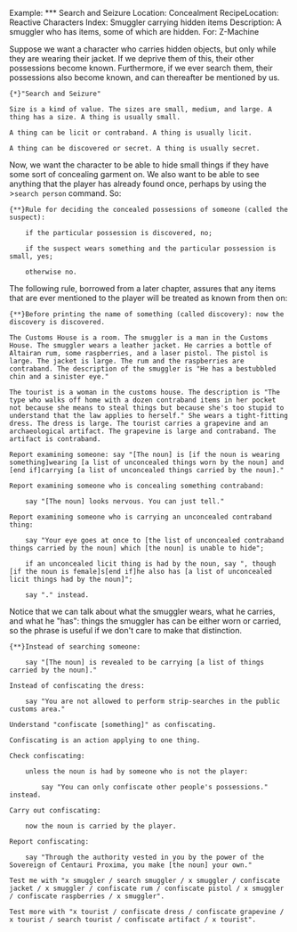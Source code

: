 Example: *** Search and Seizure
Location: Concealment
RecipeLocation: Reactive Characters
Index: Smuggler carrying hidden items
Description: A smuggler who has items, some of which are hidden.
For: Z-Machine

  
Suppose we want a character who carries hidden objects, but only while they are wearing their jacket. If we deprive them of this, their other possessions become known. Furthermore, if we ever search them, their possessions also become known, and can thereafter be mentioned by us.

  

``` inform7
{*}"Search and Seizure"

Size is a kind of value. The sizes are small, medium, and large. A thing has a size. A thing is usually small.

A thing can be licit or contraband. A thing is usually licit.

A thing can be discovered or secret. A thing is usually secret.
```

  
Now, we want the character to be able to hide small things if they have some sort of concealing garment on. We also want to be able to see anything that the player has already found once, perhaps by using the >``search person`` command. So:

  

``` inform7
{**}Rule for deciding the concealed possessions of someone (called the suspect):

	if the particular possession is discovered, no;

	if the suspect wears something and the particular possession is small, yes;

	otherwise no.
```

  
The following rule, borrowed from a later chapter, assures that any items that are ever mentioned to the player will be treated as known from then on:

  

``` inform7
{**}Before printing the name of something (called discovery): now the discovery is discovered.

The Customs House is a room. The smuggler is a man in the Customs House. The smuggler wears a leather jacket. He carries a bottle of Altairan rum, some raspberries, and a laser pistol. The pistol is large. The jacket is large. The rum and the raspberries are contraband. The description of the smuggler is "He has a bestubbled chin and a sinister eye."

The tourist is a woman in the customs house. The description is "The type who walks off home with a dozen contraband items in her pocket not because she means to steal things but because she's too stupid to understand that the law applies to herself." She wears a tight-fitting dress. The dress is large. The tourist carries a grapevine and an archaeological artifact. The grapevine is large and contraband. The artifact is contraband.

Report examining someone: say "[The noun] is [if the noun is wearing something]wearing [a list of unconcealed things worn by the noun] and [end if]carrying [a list of unconcealed things carried by the noun]."

Report examining someone who is concealing something contraband:

	say "[The noun] looks nervous. You can just tell."

Report examining someone who is carrying an unconcealed contraband thing:

	say "Your eye goes at once to [the list of unconcealed contraband things carried by the noun] which [the noun] is unable to hide";

	if an unconcealed licit thing is had by the noun, say ", though [if the noun is female]s[end if]he also has [a list of unconcealed licit things had by the noun]";

	say "." instead.
```

  
Notice that we can talk about what the smuggler wears, what he carries, and what he "has": things the smuggler has can be either worn or carried, so the phrase is useful if we don't care to make that distinction.

  

``` inform7
{**}Instead of searching someone:

	say "[The noun] is revealed to be carrying [a list of things carried by the noun]."

Instead of confiscating the dress:

	say "You are not allowed to perform strip-searches in the public customs area."

Understand "confiscate [something]" as confiscating.

Confiscating is an action applying to one thing.

Check confiscating:

	unless the noun is had by someone who is not the player:

		say "You can only confiscate other people's possessions." instead.

Carry out confiscating:

	now the noun is carried by the player.

Report confiscating:

	say "Through the authority vested in you by the power of the Sovereign of Centauri Proxima, you make [the noun] your own."

Test me with "x smuggler / search smuggler / x smuggler / confiscate jacket / x smuggler / confiscate rum / confiscate pistol / x smuggler / confiscate raspberries / x smuggler".

Test more with "x tourist / confiscate dress / confiscate grapevine / x tourist / search tourist / confiscate artifact / x tourist".
```

